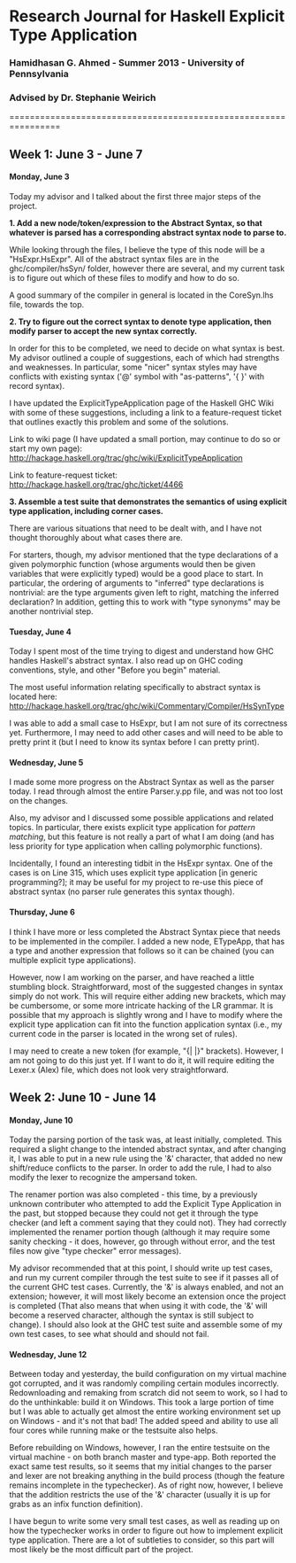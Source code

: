 # Research Journal for Haskell Explicit Type Application

### Hamidhasan G. Ahmed - Summer 2013 - University of Pennsylvania
### Advised by Dr. Stephanie Weirich
================================================================


## Week 1: June 3 - June 7

#### Monday, June 3

Today my advisor and I talked about the first three major steps of the project.

**1. Add a new node/token/expression to the Abstract Syntax, so that whatever is parsed has a corresponding abstract syntax node to parse to.**

While looking through the files, I believe the type of this node will be a
"HsExpr.HsExpr". All of the abstract syntax files are in the ghc/compiler/hsSyn/
folder, however there are several, and my current task is to figure out which of
these files to modify and how to do so.

A good summary of the compiler in general is located in the CoreSyn.lhs file, 
towards the top. 

**2. Try to figure out the correct syntax to denote type application, then modify parser to accept the new syntax correctly.**

In order for this to be completed, we need to decide on what syntax is best. My
advisor outlined a couple of suggestions, each of which had strengths and 
weaknesses. In particular, some "nicer" syntax styles may have conflicts with
existing syntax ('@' symbol with "as-patterns", '{ }' with record syntax).

I have updated the ExplicitTypeApplication page of the Haskell GHC Wiki with some
of these suggestions, including a link to a feature-request ticket that outlines
exactly this problem and some of the solutions.

Link to wiki page (I have updated a small portion, may continue to do so or start
my own page): http://hackage.haskell.org/trac/ghc/wiki/ExplicitTypeApplication

Link to feature-request ticket: http://hackage.haskell.org/trac/ghc/ticket/4466

**3. Assemble a test suite that demonstrates the semantics of using explicit type application, including corner cases.**

There are various situations that need to be dealt with, and I have not thought 
thoroughly about what cases there are.

For starters, though, my advisor mentioned that the type declarations of a given
polymorphic function (whose arguments would then be given variables that were 
explicitly typed) would be a good place to start. In particular, the ordering of
arguments to "inferred" type declarations is nontrivial: are the type arguments
given left to right, matching the inferred declaration? In addition, getting this
to work with "type synonyms" may be another nontrivial step.

#### Tuesday, June 4

Today I spent most of the time trying to digest and understand how GHC handles Haskell's abstract syntax.
I also read up on GHC coding conventions, style, and other "Before you begin" material.

The most useful information relating specifically to abstract syntax is located here:
http://hackage.haskell.org/trac/ghc/wiki/Commentary/Compiler/HsSynType

I was able to add a small case to HsExpr, but I am not sure of its correctness yet. Furthermore, I may 
need to add other cases and will need to be able to pretty print it (but I need to know its syntax before
I can pretty print). 

#### Wednesday, June 5

I made some more progress on the Abstract Syntax as well as the parser today. I read through almost the entire
Parser.y.pp file, and was not too lost on the changes.

Also, my advisor and I discussed some possible applications and related topics. In particular,
there exists explicit type application for *pattern matching*, but this feature is not really
a part of what I am doing (and has less priority for type application when calling polymorphic functions).

Incidentally, I found an interesting tidbit in the HsExpr syntax. One of the cases is on Line 315, which 
uses explicit type application [in generic programming?]; it may be useful for my project to re-use this
piece of abstract syntax (no parser rule generates this syntax though).


#### Thursday, June 6

I think I have more or less completed the Abstract Syntax piece that needs to be
implemented in the compiler. I added a new node, ETypeApp, that has a type and
another expression that follows so it can be chained (you can multiple explicit
type applications).

However, now I am working on the parser, and have reached a little stumbling 
block. Straightforward, most of the suggested changes in syntax simply do not
work. This will require either adding new brackets, which may be cumbersome,
or some more intricate hacking of the LR grammar. It is possible that my approach
is slightly wrong and I have to modify where the explicit type application can 
fit into the function application syntax (i.e., my current code in the parser is
located in the wrong set of rules).

I may need to create a new token (for example, "{| |}" brackets). However, I am 
not going to do this just yet. If I want to do it, it will require editing the 
Lexer.x (Alex) file, which does not look very straightforward.

## Week 2: June 10 - June 14

#### Monday, June 10
Today the parsing portion of the task was, at least initially, completed. This required a slight change to the
intended abstract syntax, and after changing it, I was able to put in a new rule using the '&' character, that
added no new shift/reduce conflicts to the parser. In order to add the rule, I had to also modify the lexer to
recognize the ampersand token.

The renamer portion was also completed - this time, by a previously unknown contributer who attempted to add the
Explicit Type Application in the past, but stopped because they could not get it through the type checker (and left
a comment saying that they could not). They had correctly implemented the renamer portion though (although it may
require some sanity checking - it does, however, go through without error, and the test files now give "type checker"
error messages).

My advisor recommended that at this point, I should write up test cases, and run my current compiler through the test
suite to see if it passes all of the current GHC test cases. Currently, the '&' is always enabled, and not an
extension; however, it will most likely become an extension once the project is completed (That also means that
when using it with code, the '&' will become a reserved character, although the syntax is still subject to change).
I should also look at the GHC test suite and assemble some of my own test cases, to see what should and should not
fail.

#### Wednesday, June 12

Between today and yesterday, the build configuration on my virtual machine got corrupted, and it was 
randomly compiling certain modules incorrectly. Redownloading and remaking from scratch did not seem
to work, so I had to do the unthinkable: build it on Windows. This took a large portion of time but
I was able to actually get almost the entire working environment set up on Windows - and it's not
that bad! The added speed and ability to use all four cores while running make or the testsuite also
helps.

Before rebuilding on Windows, however, I ran the entire testsuite on the virtual machine - on both
branch master and type-app. Both reported the exact same test results, so it seems that my initial
changes to the parser and lexer are not breaking anything in the build process (though the feature
remains incomplete in the typechecker). As of right now, however, I believe that the addition 
restricts the use of the '&' character (usually it is up for grabs as an infix function definition).

I have begun to write some very small test cases, as well as reading up on how the typechecker works
in order to figure out how to implement explicit type application. There are a lot of subtleties to
consider, so this part will most likely be the most difficult part of the project.


